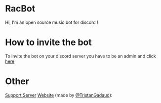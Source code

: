 # RacBot
Hi, I'm an open source music bot for discord !

# How to invite the bot
To invite the bot on your discord server you have to be an admin and click [here](https://discord.com/oauth2/authorize?client_id=707600341251915917&permissions=3196928&scope=bot)

# Other
[Support Server](https://discord.gg/5QKbasW4Ps)
[Website](https://r4tonbaveur.github.io/racbotweb/) (made by [@TristanGadaud](https://github.com/TristanGadaud)): 
